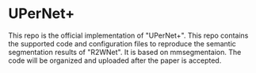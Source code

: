 # UPerNet+
This repo is the official implementation of "UPerNet+". This repo contains the supported code and configuration files to reproduce the semantic segmentation results of "R2WNet". It is based on mmsegmentaion.
The code will be organized and uploaded after the paper is accepted.

